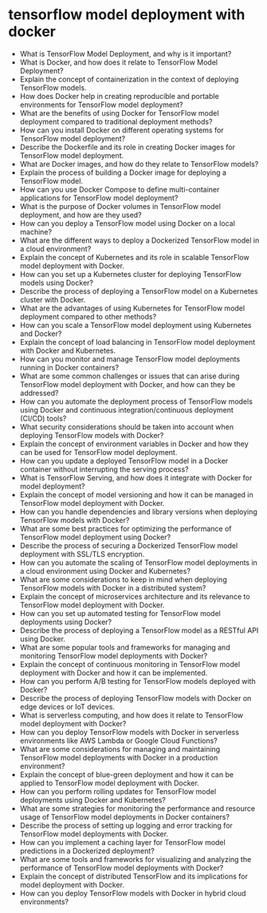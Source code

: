 # tensorflow model deployment with docker

- What is TensorFlow Model Deployment, and why is it important?
- What is Docker, and how does it relate to TensorFlow Model Deployment?
- Explain the concept of containerization in the context of deploying TensorFlow models.
- How does Docker help in creating reproducible and portable environments for TensorFlow model deployment?
- What are the benefits of using Docker for TensorFlow model deployment compared to traditional deployment methods?
- How can you install Docker on different operating systems for TensorFlow model deployment?
- Describe the Dockerfile and its role in creating Docker images for TensorFlow model deployment.
- What are Docker images, and how do they relate to TensorFlow models?
- Explain the process of building a Docker image for deploying a TensorFlow model.
- How can you use Docker Compose to define multi-container applications for TensorFlow model deployment?
- What is the purpose of Docker volumes in TensorFlow model deployment, and how are they used?
- How can you deploy a TensorFlow model using Docker on a local machine?
- What are the different ways to deploy a Dockerized TensorFlow model in a cloud environment?
- Explain the concept of Kubernetes and its role in scalable TensorFlow model deployment with Docker.
- How can you set up a Kubernetes cluster for deploying TensorFlow models using Docker?
- Describe the process of deploying a TensorFlow model on a Kubernetes cluster with Docker.
- What are the advantages of using Kubernetes for TensorFlow model deployment compared to other methods?
- How can you scale a TensorFlow model deployment using Kubernetes and Docker?
- Explain the concept of load balancing in TensorFlow model deployment with Docker and Kubernetes.
- How can you monitor and manage TensorFlow model deployments running in Docker containers?
- What are some common challenges or issues that can arise during TensorFlow model deployment with Docker, and how can they be addressed?
- How can you automate the deployment process of TensorFlow models using Docker and continuous integration/continuous deployment (CI/CD) tools?
- What security considerations should be taken into account when deploying TensorFlow models with Docker?
- Explain the concept of environment variables in Docker and how they can be used for TensorFlow model deployment.
- How can you update a deployed TensorFlow model in a Docker container without interrupting the serving process?
- What is TensorFlow Serving, and how does it integrate with Docker for model deployment?
- Explain the concept of model versioning and how it can be managed in TensorFlow model deployment with Docker.
- How can you handle dependencies and library versions when deploying TensorFlow models with Docker?
- What are some best practices for optimizing the performance of TensorFlow model deployment using Docker?
- Describe the process of securing a Dockerized TensorFlow model deployment with SSL/TLS encryption.
- How can you automate the scaling of TensorFlow model deployments in a cloud environment using Docker and Kubernetes?
- What are some considerations to keep in mind when deploying TensorFlow models with Docker in a distributed system?
- Explain the concept of microservices architecture and its relevance to TensorFlow model deployment with Docker.
- How can you set up automated testing for TensorFlow model deployments using Docker?
- Describe the process of deploying a TensorFlow model as a RESTful API using Docker.
- What are some popular tools and frameworks for managing and monitoring TensorFlow model deployments with Docker?
- Explain the concept of continuous monitoring in TensorFlow model deployment with Docker and how it can be implemented.
- How can you perform A/B testing for TensorFlow models deployed with Docker?
- Describe the process of deploying TensorFlow models with Docker on edge devices or IoT devices.
- What is serverless computing, and how does it relate to TensorFlow model deployment with Docker?
- How can you deploy TensorFlow models with Docker in serverless environments like AWS Lambda or Google Cloud Functions?
- What are some considerations for managing and maintaining TensorFlow model deployments with Docker in a production environment?
- Explain the concept of blue-green deployment and how it can be applied to TensorFlow model deployment with Docker.
- How can you perform rolling updates for TensorFlow model deployments using Docker and Kubernetes?
- What are some strategies for monitoring the performance and resource usage of TensorFlow model deployments in Docker containers?
- Describe the process of setting up logging and error tracking for TensorFlow model deployments with Docker.
- How can you implement a caching layer for TensorFlow model predictions in a Dockerized deployment?
- What are some tools and frameworks for visualizing and analyzing the performance of TensorFlow model deployments with Docker?
- Explain the concept of distributed TensorFlow and its implications for model deployment with Docker.
- How can you deploy TensorFlow models with Docker in hybrid cloud environments?